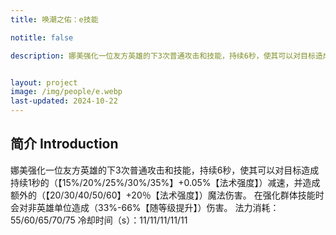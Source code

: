 ```yaml
---
title: 唤潮之佑：e技能

notitle: false

description: 娜美强化一位友方英雄的下3次普通攻击和技能，持续6秒，使其可以对目标造成持续1秒的（【15%/20%/25%/30%/35%】+0.05%【法术强度】）减速，并造成额外的（【20/30/40/50/60】+20％【法术强度】）魔法伤害。在强化群体技能时会对非英雄单位造成（33%-66%【随等级提升】）伤害。


layout: project
image: /img/people/e.webp
last-updated: 2024-10-22
---
```


## 简介 Introduction
娜美强化一位友方英雄的下3次普通攻击和技能，持续6秒，使其可以对目标造成持续1秒的（【15%/20%/25%/30%/35%】+0.05%【法术强度】）减速，并造成额外的（【20/30/40/50/60】+20％【法术强度】）魔法伤害。
在强化群体技能时会对非英雄单位造成（33%-66%【随等级提升】）伤害。
法力消耗：55/60/65/70/75
冷却时间（s）：11/11/11/11/11

